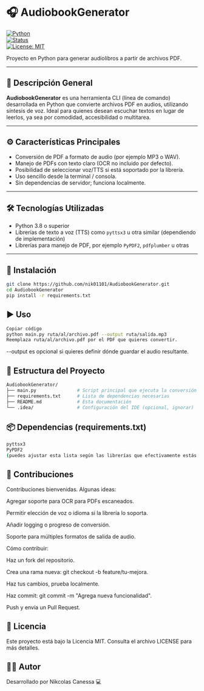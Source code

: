 # 🎧 AudiobookGenerator

[![Python](https://img.shields.io/badge/Python-3.8%2B-blue.svg)](https://www.python.org/)  
[![Status](https://img.shields.io/badge/Status-In%20Development-orange.svg)](#)  
[![License: MIT](https://img.shields.io/badge/License-MIT-green.svg)](LICENSE)  

Proyecto en Python para generar audiolibros a partir de archivos PDF.

---

## 📝 Descripción General

**AudiobookGenerator** es una herramienta CLI (línea de comando) desarrollada en Python que convierte archivos PDF en audios, utilizando síntesis de voz. Ideal para quienes desean escuchar textos en lugar de leerlos, ya sea por comodidad, accesibilidad o multitarea.

---

## ⚙️ Características Principales

- Conversión de PDF a formato de audio (por ejemplo MP3 o WAV).  
- Manejo de PDFs con texto claro (OCR no incluido por defecto).  
- Posibilidad de seleccionar voz/TTS si está soportado por la librería.  
- Uso sencillo desde la terminal / consola.  
- Sin dependencias de servidor; funciona localmente.

---

## 🛠 Tecnologías Utilizadas

- Python 3.8 o superior  
- Librerías de texto a voz (TTS) como `pyttsx3` u otra similar (dependiendo de implementación)  
- Librerías para manejo de PDF, por ejemplo `PyPDF2`, `pdfplumber` u otras  

---

## 🚀 Instalación

  ```bash
  git clone https://github.com/nik01101/AudiobookGenerator.git
  cd AudiobookGenerator
  pip install -r requirements.txt
  ```
  ## ▶️ Uso
  ```bash
  Copiar código
  python main.py ruta/al/archivo.pdf --output ruta/salida.mp3
  Reemplaza ruta/al/archivo.pdf por el PDF que quieres convertir.
  ```

--output es opcional si quieres definir dónde guardar el audio resultante.

## 📂 Estructura del Proyecto
  ```bash
  AudiobookGenerator/
  ├── main.py               # Script principal que ejecuta la conversión
  ├── requirements.txt      # Lista de dependencias necesarias
  ├── README.md             # Esta documentación
  └── .idea/                # Configuración del IDE (opcional, ignorar)
  ```
## 📦 Dependencias (requirements.txt)
```bash
pyttsx3
PyPDF2
(puedes ajustar esta lista según las librerías que efectivamente estás usando, por ejemplo añadir pdfplumber, gTTS, etc.)
```

## 🤝 Contribuciones
Contribuciones bienvenidas. Algunas ideas:

Agregar soporte para OCR para PDFs escaneados.

Permitir elección de voz o idioma si la librería lo soporta.

Añadir logging o progreso de conversión.

Soporte para múltiples formatos de salida de audio.

Cómo contribuir:

Haz un fork del repositorio.

Crea una rama nueva: git checkout -b feature/tu-mejora.

Haz tus cambios, prueba localmente.

Haz commit: git commit -m "Agrega nueva funcionalidad".

Push y envía un Pull Request.

## 📜 Licencia
Este proyecto está bajo la Licencia MIT.
Consulta el archivo LICENSE para más detalles.

## 👨‍💻 Autor
Desarrollado por Nikcolas Canessa 💻
